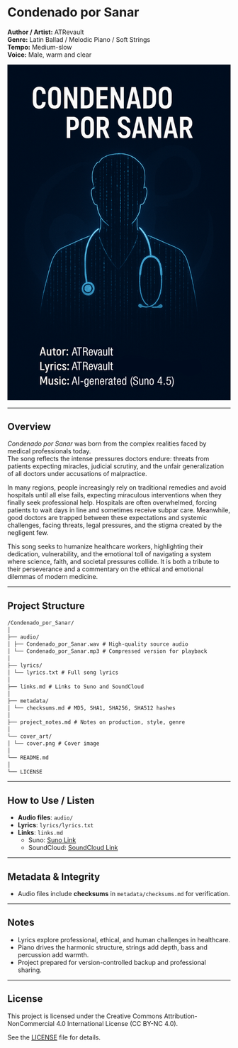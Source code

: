 # Condenado por Sanar

**Author / Artist:** ATRevault  
**Genre:** Latin Ballad / Melodic Piano / Soft Strings  
**Tempo:** Medium-slow  
**Voice:** Male, warm and clear  

![Cover Art](cover_art/cover.png)

---

## Overview

*Condenado por Sanar* was born from the complex realities faced by medical professionals today.  
The song reflects the intense pressures doctors endure: threats from patients expecting miracles, judicial scrutiny, and the unfair generalization of all doctors under accusations of malpractice.

In many regions, people increasingly rely on traditional remedies and avoid hospitals until all else fails, expecting miraculous interventions when they finally seek professional help. Hospitals are often overwhelmed, forcing patients to wait days in line and sometimes receive subpar care. Meanwhile, good doctors are trapped between these expectations and systemic challenges, facing threats, legal pressures, and the stigma created by the negligent few.

This song seeks to humanize healthcare workers, highlighting their dedication, vulnerability, and the emotional toll of navigating a system where science, faith, and societal pressures collide. It is both a tribute to their perseverance and a commentary on the ethical and emotional dilemmas of modern medicine.

---

## Project Structure

```
/Condenado_por_Sanar/
│
├── audio/
│ ├── Condenado_por_Sanar.wav # High-quality source audio
│ └── Condenado_por_Sanar.mp3 # Compressed version for playback
│
├── lyrics/
│ └── lyrics.txt # Full song lyrics
│
├── links.md # Links to Suno and SoundCloud
│
├── metadata/
│ └── checksums.md # MD5, SHA1, SHA256, SHA512 hashes
│
├── project_notes.md # Notes on production, style, genre
│
└── cover_art/
│ └── cover.png # Cover image
│
└── README.md
│
└── LICENSE  
```

---

## How to Use / Listen

- **Audio files**: `audio/`  
- **Lyrics**: `lyrics/lyrics.txt`  
- **Links**: `links.md`
  - Suno: [Suno Link](https://suno.com/s/m5umiENh4u8gqJMj)
  - SoundCloud: [SoundCloud Link](https://soundcloud.com/atrevault/condenado-por-sanar)

---

## Metadata & Integrity

- Audio files include **checksums** in `metadata/checksums.md` for verification.  

---

## Notes

- Lyrics explore professional, ethical, and human challenges in healthcare.  
- Piano drives the harmonic structure, strings add depth, bass and percussion add warmth.  
- Project prepared for version-controlled backup and professional sharing.  

---

## License

This project is licensed under the Creative Commons Attribution-NonCommercial 4.0 International License (CC BY-NC 4.0).  

See the [LICENSE](LICENSE) file for details.